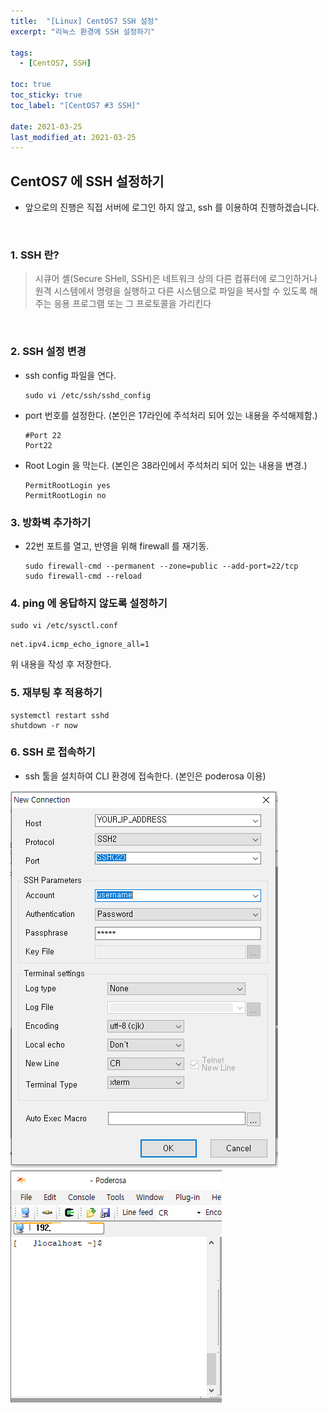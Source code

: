 ```yaml
---
title:  "[Linux] CentOS7 SSH 설정"
excerpt: "리눅스 환경에 SSH 설정하기"

tags:
  - [CentOS7, SSH]

toc: true
toc_sticky: true
toc_label: "[CentOS7 #3 SSH]"
 
date: 2021-03-25
last_modified_at: 2021-03-25
---
```


## CentOS7 에 SSH 설정하기
- 앞으로의 진행은 직접 서버에 로그인 하지 않고, ssh 를 이용하여 진행하겠습니다.

<br>


### 1. SSH 란?
> 시큐어 셸(Secure SHell, SSH)은 네트워크 상의 다른 컴퓨터에 로그인하거나 원격 시스템에서 명령을 실행하고 다른 시스템으로 파일을 복사할 수 있도록 해 주는 응용 프로그램 또는 그 프로토콜을 가리킨다

<br>

### 2. SSH 설정 변경
  - ssh config 파일을 연다.

    ```console
    sudo vi /etc/ssh/sshd_config
    ```

  - port 번호를 설정한다. (본인은 17라인에 주석처리 되어 있는 내용을 주석해제함.)
    
    ```console
    #Port 22
    Port22
    ```

  - Root Login 을 막는다. (본인은 38라인에서 주석처리 되어 있는 내용을 변경.)
    
    ```console
    PermitRootLogin yes
    PermitRootLogin no
    ```
  

### 3. 방화벽 추가하기
  - 22번 포트를 열고, 반영을 위해 firewall 를 재기동.
    
    ```console
    sudo firewall-cmd --permanent --zone=public --add-port=22/tcp
    sudo firewall-cmd --reload
    ```
  

### 4. ping 에 응답하지 않도록 설정하기

  ```console
  sudo vi /etc/sysctl.conf
  ```

  ```console
  net.ipv4.icmp_echo_ignore_all=1
  ```
  위 내용을 작성 후 저장한다.

### 5. 재부팅 후 적용하기

  ```console
  systemctl restart sshd
  shutdown -r now
  ```

### 6. SSH 로 접속하기
  - ssh 툴을 설치하여 CLI 환경에 접속한다. (본인은 poderosa 이용)

  ![CentOS7](/assets/image/linux/Centos_setting_ssh_01.PNG)
  ![CentOS7](/assets/image/linux/Centos_setting_ssh_02.PNG)

  

    






